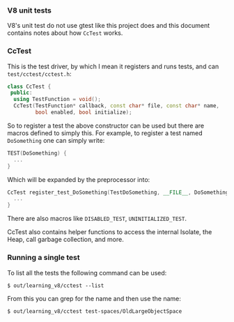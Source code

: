 ### V8 unit tests
V8's unit test do not use gtest like this project does and this document
contains notes about how `CcTest` works.

### CcTest
This is the test driver, by which I mean it registers and runs tests, and can 
`test/cctest/cctest.h`:
```c++
class CcTest {
 public:
  using TestFunction = void();
  CcTest(TestFunction* callback, const char* file, const char* name,
         bool enabled, bool initialize);
```
So to register a test the above constructor can be used but there are macros
defined to simply this. For example, to register a test named `DoSomething` one
can simply write:
```c++
TEST(DoSomething) {
  ...
}
```
Which will be expanded by the preprocessor into:
```c++
CcTest register_test_DoSomething(TestDoSomething, __FILE__, DoSomething, true, true) {
  ...
}
```
There are also macros like `DISABLED_TEST`, `UNINITIALIZED_TEST`.

CcTest also contains helper functions to access the internal Isolate, the Heap,
call garbage collection, and more.


### Running a single test
To list all the tests the following command can be used:
```console
$ out/learning_v8/cctest --list
```
From this you can grep for the name and then use the name:
```console
$ out/learning_v8/cctest test-spaces/OldLargeObjectSpace
```
